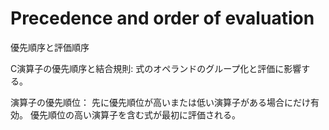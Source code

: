 # Precedence and order of evaluation
優先順序と評価順序

C演算子の優先順序と結合規則:
式のオペランドのグループ化と評価に影響する。

演算子の優先順位：
先に優先順位が高いまたは低い演算子がある場合にだけ有効。
優先順位の高い演算子を含む式が最初に評価される。



